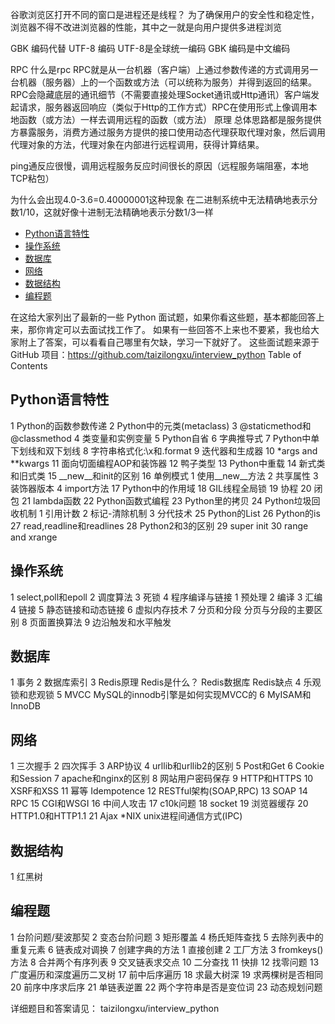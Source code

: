 谷歌浏览区打开不同的窗口是进程还是线程？
	为了确保用户的安全性和稳定性，浏览器不得不改进浏览器的性能，其中之一就是向用户提供多进程浏览

GBK 编码代替 UTF-8 编码
	UTF-8是全球统一编码
	GBK 编码是中文编码

RPC
	什么是rpc
		RPC就是从一台机器（客户端）上通过参数传递的方式调用另一台机器（服务器）上的一个函数或方法（可以统称为服务）并得到返回的结果。RPC会隐藏底层的通讯细节（不需要直接处理Socket通讯或Http通讯）客户端发起请求，服务器返回响应（类似于Http的工作方式）RPC在使用形式上像调用本地函数（或方法）一样去调用远程的函数（或方法）
	原理
		总体思路都是服务提供方暴露服务，消费方通过服务方提供的接口使用动态代理获取代理对象，然后调用代理对象的方法，代理对象在内部进行远程调用，获得计算结果。

ping通反应很慢，调用远程服务反应时间很长的原因（远程服务端阻塞，本地TCP粘包）


为什么会出现4.0-3.6=0.40000001这种现象
	在二进制系统中无法精确地表示分数1/10，这就好像十进制无法精确地表示分数1/3一样


<!-- TOC -->

- [Python语言特性](#python%E8%AF%AD%E8%A8%80%E7%89%B9%E6%80%A7)
- [操作系统](#%E6%93%8D%E4%BD%9C%E7%B3%BB%E7%BB%9F)
- [数据库](#%E6%95%B0%E6%8D%AE%E5%BA%93)
- [网络](#%E7%BD%91%E7%BB%9C)
- [数据结构](#%E6%95%B0%E6%8D%AE%E7%BB%93%E6%9E%84)
- [编程题](#%E7%BC%96%E7%A8%8B%E9%A2%98)

<!-- /TOC -->

在这给大家列出了最新的一些 Python 面试题，如果你看这些题，基本都能回答上来，那你肯定可以去面试找工作了。
如果有一些回答不上来也不要紧，我也给大家附上了答案，可以看看自己哪里有欠缺，学习一下就好了。
这些面试题来源于 GitHub 项目：https://github.com/taizilongxu/interview_python
Table of Contents

## Python语言特性
1 Python的函数参数传递
2 Python中的元类(metaclass)
3 @staticmethod和@classmethod
4 类变量和实例变量
5 Python自省
6 字典推导式
7 Python中单下划线和双下划线
8 字符串格式化:\x和.format
9 迭代器和生成器
10 *args and **kwargs
11 面向切面编程AOP和装饰器
12 鸭子类型
13 Python中重载
14 新式类和旧式类
15 __new__和init的区别
16 单例模式
1 使用__new__方法
2 共享属性
3 装饰器版本
4 import方法
17 Python中的作用域
18 GIL线程全局锁
19 协程
20 闭包
21 lambda函数
22 Python函数式编程
23 Python里的拷贝
24 Python垃圾回收机制
1 引用计数
2 标记-清除机制
3 分代技术
25 Python的List
26 Python的is
27 read,readline和readlines
28 Python2和3的区别
29 super init
30 range and xrange

## 操作系统
1 select,poll和epoll
2 调度算法
3 死锁
4 程序编译与链接
1 预处理
2 编译
3 汇编
4 链接
5 静态链接和动态链接
6 虚拟内存技术
7 分页和分段
分页与分段的主要区别
8 页面置换算法
9 边沿触发和水平触发

## 数据库
1 事务
2 数据库索引
3 Redis原理
Redis是什么？
Redis数据库
Redis缺点
4 乐观锁和悲观锁
5 MVCC
MySQL的innodb引擎是如何实现MVCC的
6 MyISAM和InnoDB

## 网络
1 三次握手
2 四次挥手
3 ARP协议
4 urllib和urllib2的区别
5 Post和Get
6 Cookie和Session
7 apache和nginx的区别
8 网站用户密码保存
9 HTTP和HTTPS
10 XSRF和XSS
11 幂等 Idempotence
12 RESTful架构(SOAP,RPC)
13 SOAP
14 RPC
15 CGI和WSGI
16 中间人攻击
17 c10k问题
18 socket
19 浏览器缓存
20 HTTP1.0和HTTP1.1
21 Ajax
*NIX
unix进程间通信方式(IPC)

## 数据结构
1 红黑树

## 编程题
1 台阶问题/斐波那契
2 变态台阶问题
3 矩形覆盖
4 杨氏矩阵查找
5 去除列表中的重复元素
6 链表成对调换
7 创建字典的方法
1 直接创建
2 工厂方法
3 fromkeys()方法
8 合并两个有序列表
9 交叉链表求交点
10 二分查找
11 快排
12 找零问题
13 广度遍历和深度遍历二叉树
17 前中后序遍历
18 求最大树深
19 求两棵树是否相同
20 前序中序求后序
21 单链表逆置
22 两个字符串是否是变位词
23 动态规划问题

详细题目和答案请见：
taizilongxu/interview_python